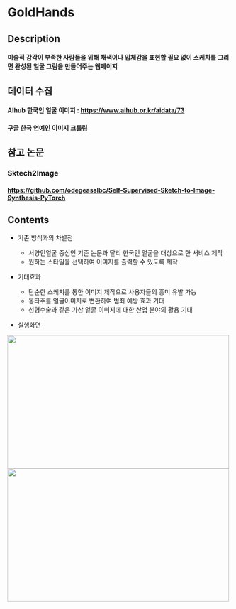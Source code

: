# GoldHands

## Description
#### 미술적 감각이 부족한 사람들을 위해 채색이나 입체감을 표현할 필요 없이 스케치를 그리면 완성된 얼굴 그림을 만들어주는 웹페이지

## 데이터 수집
#### AIhub 한국인 얼굴 이미지 : https://www.aihub.or.kr/aidata/73
#### 구글 한국 연예인 이미지 크롤링

## 참고 논문
### Sktech2Image
#### https://github.com/odegeasslbc/Self-Supervised-Sketch-to-Image-Synthesis-PyTorch


## Contents

+ 기존 방식과의 차별점
  + 서양인얼굴 중심인 기존 논문과 달리 한국인 얼굴을 대상으로 한 서비스 제작
  + 원하는 스타일을 선택하여 이미지를 출력할 수 있도록 제작


+ 기대효과
  + 단순한 스케치를 통한 이미지 제작으로 사용자들의 흥미 유발 가능
  + 몽타주를 얼굴이미지로 변환하여 범죄 예방 효과 기대
  + 성형수술과 같은 가상 얼굴 이미지에 대한 산업 분야의 활용 기대


+ 실행화면
<img src="https://user-images.githubusercontent.com/24438668/149650909-98af81ac-5d1f-4f46-940f-a062863f51d8.png"  width="500" height="300">
<img src="https://user-images.githubusercontent.com/24438668/149650916-cb6d46b9-01cf-4f4e-870e-886cc651a1cf.png"  width="500" height="300">

